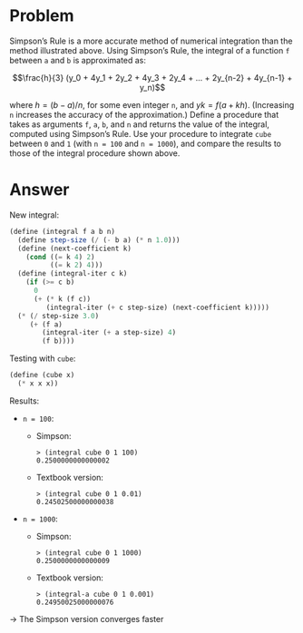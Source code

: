 # Problem

Simpson’s Rule is a more accurate method of numerical integration than the method illustrated above. Using Simpson’s Rule, the integral of a function `f` between `a` and `b` is approximated as:

$$\frac{h}{3} (y_0 + 4y_1 + 2y_2 + 4y_3 + 2y_4 + ... + 2y_{n-2} + 4y_{n-1} + y_n)$$

where $h = (b - a)/n$, for some even integer `n`, and $yk = f(a + kh)$. (Increasing `n` increases the accuracy of the approximation.) Define a procedure that takes as arguments `f`, `a`, `b`, and `n` and returns the value of the integral, computed using Simpson’s Rule. Use your procedure to integrate `cube` between `0` and `1` (with `n = 100` and `n = 1000`), and compare the results to those of the integral procedure shown above.

# Answer

New integral:

```scheme
(define (integral f a b n)
  (define step-size (/ (- b a) (* n 1.0)))
  (define (next-coefficient k)
    (cond ((= k 4) 2)
          ((= k 2) 4)))
  (define (integral-iter c k)
    (if (>= c b)
      0
      (+ (* k (f c))
         (integral-iter (+ c step-size) (next-coefficient k)))))
  (* (/ step-size 3.0)
     (+ (f a)
        (integral-iter (+ a step-size) 4)
        (f b))))
```

Testing with `cube`:

```scheme
(define (cube x)
  (* x x x))
```

Results:

- `n = 100`: 

  - Simpson:
  
    ```
    > (integral cube 0 1 100)
    0.2500000000000002
    ```
  - Textbook version:

    ```
    > (integral cube 0 1 0.01)
    0.24502500000000038
    ```

- `n = 1000`:

  - Simpson:

    ```
    > (integral cube 0 1 1000)
    0.2500000000000009
    ```

  - Textbook version:

    ```
    > (integral-a cube 0 1 0.001)
    0.24950025000000076
    ```

-> The Simpson version converges faster
